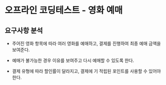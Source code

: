 # 오프라인 코딩테스트 - 영화 예매

## 요구사항 분석

* 주어진 영화 항목에 따라 여러 영화를 예매하고, 결제를 진행하여 최종 예매 금액을 보여준다.

* 예매가 불가능한 경우 이유를 보여주고 다시 예매할 수 있도록 한다.

* 결제 유형에 따라 할인률이 달라지고, 결제에 기 적립된 포인트를 사용할 수 있어야 한다.

  